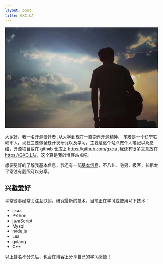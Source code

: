 ```yaml
---
layout: post
title: GXC.LA
---
```

<center><img src="./images/about-gxcla.jpg" alt="GXC.LA Face"  style="max-width:100%;"/></center>

大家好，我一名开源爱好者 ,从大学到现在一直崇尚开源精神， 笔者是一个辽宁铁岭市人，现在主要做全栈开发研究以及学习，主要是这个站点做个人笔记以及总结，开源项目放在 github 仓库上 <https://github.com/gxcla> ,我还有很多文章放在 <https://GXC.LA/>，这个算是我的博客站点吧。

想要更好的了解我基本信息，我还有一份[基本信息](./gxcla.html)，不八卦、宅男、极客，长相太平常没有靓照可以分享。

## 兴趣爱好

平常没事经常关注互联网，研究最新的技术，目前正在学习或使用以下技术：
<ul>
	<li>linux</li>
	<li>Python</li>
	<li>javaScript</li>
	<li>Mysql</li>
	<li>node.js</li>
	<li>Lua</li>
	<li>golang</li>
	<li>C++</li>
</ul>
以上排名不分先后，也会在博客上分享自己的学习感悟！